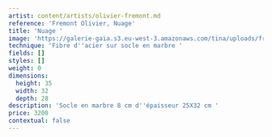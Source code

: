 ```yaml
---
artist: content/artists/olivier-fremont.md
reference: 'Fremont Olivier, Nuage'
title: 'Nuage '
image: 'https://galerie-gaia.s3.eu-west-3.amazonaws.com/tina/uploads/fremont-olivier/galerie-gaia- olivier fremont - nuage -IMG_6727.jpg'
technique: 'Fibre d''acier sur socle en marbre '
fields: []
styles: []
weight: 0
dimensions:
  height: 35
  width: 32
  depth: 28
description: 'Socle en marbre 8 cm d''épaisseur 25X32 cm '
price: 3200
contextual: false
---
```


